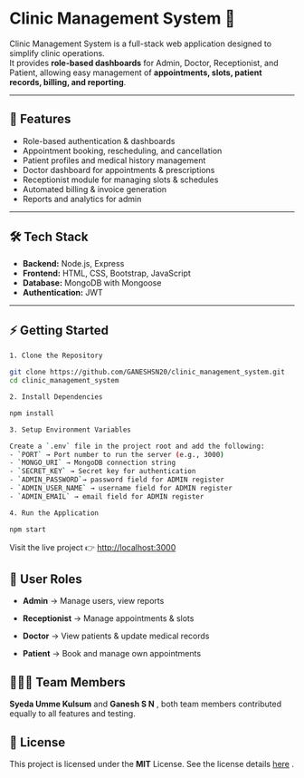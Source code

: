 # Clinic Management System 🏥

Clinic Management System is a full-stack web application designed to simplify clinic operations.  
It provides **role-based dashboards** for Admin, Doctor, Receptionist, and Patient, allowing easy management of **appointments, slots, patient records, billing, and reporting**.

---

## 🚀 Features
- Role-based authentication & dashboards  
- Appointment booking, rescheduling, and cancellation  
- Patient profiles and medical history management  
- Doctor dashboard for appointments & prescriptions  
- Receptionist module for managing slots & schedules  
- Automated billing & invoice generation  
- Reports and analytics for admin  

---

## 🛠 Tech Stack
- **Backend:** Node.js, Express  
- **Frontend:** HTML, CSS, Bootstrap, JavaScript  
- **Database:** MongoDB with Mongoose  
- **Authentication:** JWT  

---

## ⚡ Getting Started
```bash
1. Clone the Repository

git clone https://github.com/GANESHSN20/clinic_management_system.git
cd clinic_management_system

2. Install Dependencies

npm install

3. Setup Environment Variables

Create a `.env` file in the project root and add the following:
- `PORT` → Port number to run the server (e.g., 3000)
- `MONGO_URI` → MongoDB connection string
- `SECRET_KEY` → Secret key for authentication
- `ADMIN_PASSWORD`→ password field for ADMIN register
- `ADMIN_USER_NAME` → username field for ADMIN register
- `ADMIN_EMAIL` → email field for ADMIN register

4. Run the Application

npm start

```
Visit the live project 👉 [http://localhost:3000](http://localhost:3000)  


## 👥 User Roles

- **Admin** → Manage users, view reports

- **Receptionist** → Manage appointments & slots

- **Doctor** → View patients & update medical records

- **Patient** → Book and manage own appointments

## 🧑‍🤝‍🧑 Team Members

**Syeda Umme Kulsum** and
**Ganesh S N**
, both team members contributed equally to all features and testing.

## 📜 License

This project is licensed under the **MIT** License.
See the license details [here](LICENSE) .